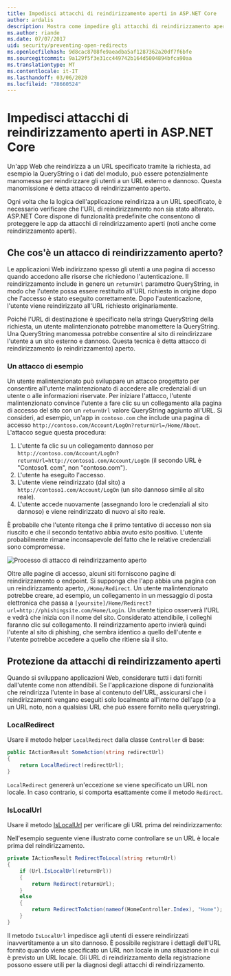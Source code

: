```yaml
---
title: Impedisci attacchi di reindirizzamento aperti in ASP.NET Core
author: ardalis
description: Mostra come impedire gli attacchi di reindirizzamento aperti contro un'app ASP.NET Core
ms.author: riande
ms.date: 07/07/2017
uid: security/preventing-open-redirects
ms.openlocfilehash: 9d8cac8708fe9aeadba5af1287362a20df7f6bfe
ms.sourcegitcommit: 9a129f5f3e31cc449742b164d5004894bfca90aa
ms.translationtype: MT
ms.contentlocale: it-IT
ms.lasthandoff: 03/06/2020
ms.locfileid: "78660524"
---
```

# <a name="prevent-open-redirect-attacks-in-aspnet-core"></a>Impedisci attacchi di reindirizzamento aperti in ASP.NET Core

Un'app Web che reindirizza a un URL specificato tramite la richiesta, ad esempio la QueryString o i dati del modulo, può essere potenzialmente manomessa per reindirizzare gli utenti a un URL esterno e dannoso. Questa manomissione è detta attacco di reindirizzamento aperto.

Ogni volta che la logica dell'applicazione reindirizza a un URL specificato, è necessario verificare che l'URL di reindirizzamento non sia stato alterato. ASP.NET Core dispone di funzionalità predefinite che consentono di proteggere le app da attacchi di reindirizzamento aperti (noti anche come reindirizzamento aperti).

## <a name="what-is-an-open-redirect-attack"></a>Che cos'è un attacco di reindirizzamento aperto?

Le applicazioni Web indirizzano spesso gli utenti a una pagina di accesso quando accedono alle risorse che richiedono l'autenticazione. Il reindirizzamento include in genere un `returnUrl` parametro QueryString, in modo che l'utente possa essere restituito all'URL richiesto in origine dopo che l'accesso è stato eseguito correttamente. Dopo l'autenticazione, l'utente viene reindirizzato all'URL richiesto originariamente.

Poiché l'URL di destinazione è specificato nella stringa QueryString della richiesta, un utente malintenzionato potrebbe manomettere la QueryString. Una QueryString manomessa potrebbe consentire al sito di reindirizzare l'utente a un sito esterno e dannoso. Questa tecnica è detta attacco di reindirizzamento (o reindirizzamento) aperto.

### <a name="an-example-attack"></a>Un attacco di esempio

Un utente malintenzionato può sviluppare un attacco progettato per consentire all'utente malintenzionato di accedere alle credenziali di un utente o alle informazioni riservate. Per iniziare l'attacco, l'utente malintenzionato convince l'utente a fare clic su un collegamento alla pagina di accesso del sito con un `returnUrl` valore QueryString aggiunto all'URL. Si consideri, ad esempio, un'app in `contoso.com` che include una pagina di accesso `http://contoso.com/Account/LogOn?returnUrl=/Home/About`. L'attacco segue questa procedura:

1. L'utente fa clic su un collegamento dannoso per `http://contoso.com/Account/LogOn?returnUrl=http://contoso1.com/Account/LogOn` (il secondo URL è "Contoso**1**. com", non "contoso.com").
2. L'utente ha eseguito l'accesso.
3. L'utente viene reindirizzato (dal sito) a `http://contoso1.com/Account/LogOn` (un sito dannoso simile al sito reale).
4. L'utente accede nuovamente (assegnando loro le credenziali al sito dannoso) e viene reindirizzato di nuovo al sito reale.

È probabile che l'utente ritenga che il primo tentativo di accesso non sia riuscito e che il secondo tentativo abbia avuto esito positivo. L'utente probabilmente rimane inconsapevole del fatto che le relative credenziali sono compromesse.

![Processo di attacco di reindirizzamento aperto](preventing-open-redirects/_static/open-redirection-attack-process.png)

Oltre alle pagine di accesso, alcuni siti forniscono pagine di reindirizzamento o endpoint. Si supponga che l'app abbia una pagina con un reindirizzamento aperto, `/Home/Redirect`. Un utente malintenzionato potrebbe creare, ad esempio, un collegamento in un messaggio di posta elettronica che passa a `[yoursite]/Home/Redirect?url=http://phishingsite.com/Home/Login`. Un utente tipico osserverà l'URL e vedrà che inizia con il nome del sito. Considerato attendibile, i colleghi faranno clic sul collegamento. Il reindirizzamento aperto invierà quindi l'utente al sito di phishing, che sembra identico a quello dell'utente e l'utente potrebbe accedere a quello che ritiene sia il sito.

## <a name="protecting-against-open-redirect-attacks"></a>Protezione da attacchi di reindirizzamento aperti

Quando si sviluppano applicazioni Web, considerare tutti i dati forniti dall'utente come non attendibili. Se l'applicazione dispone di funzionalità che reindirizza l'utente in base al contenuto dell'URL, assicurarsi che i reindirizzamenti vengano eseguiti solo localmente all'interno dell'app (o a un URL noto, non a qualsiasi URL che può essere fornito nella querystring).

### <a name="localredirect"></a>LocalRedirect

Usare il metodo helper `LocalRedirect` dalla classe `Controller` di base:

```csharp
public IActionResult SomeAction(string redirectUrl)
{
    return LocalRedirect(redirectUrl);
}
```

`LocalRedirect` genererà un'eccezione se viene specificato un URL non locale. In caso contrario, si comporta esattamente come il metodo `Redirect`.

### <a name="islocalurl"></a>IsLocalUrl

Usare il metodo [IsLocalUrl](/dotnet/api/Microsoft.AspNetCore.Mvc.IUrlHelper.islocalurl#Microsoft_AspNetCore_Mvc_IUrlHelper_IsLocalUrl_System_String_) per verificare gli URL prima del reindirizzamento:

Nell'esempio seguente viene illustrato come controllare se un URL è locale prima del reindirizzamento.

```csharp
private IActionResult RedirectToLocal(string returnUrl)
{
    if (Url.IsLocalUrl(returnUrl))
    {
        return Redirect(returnUrl);
    }
    else
    {
        return RedirectToAction(nameof(HomeController.Index), "Home");
    }
}
```

Il metodo `IsLocalUrl` impedisce agli utenti di essere reindirizzati inavvertitamente a un sito dannoso. È possibile registrare i dettagli dell'URL fornito quando viene specificato un URL non locale in una situazione in cui è previsto un URL locale. Gli URL di reindirizzamento della registrazione possono essere utili per la diagnosi degli attacchi di reindirizzamento.
